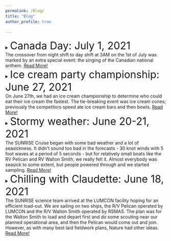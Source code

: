 ```yaml
---
permalink: /Blog/
title: "Blog"
author_profile: true

---
```

<details>
      <summary> <font size="+3">Canada Day: July 1, 2021 </font> <br>
      The crossover from night shift to day shift at 3AM on the 1st of July was marked by an extra special
      event: the singing of the Canadian national anthem. <u> Read More! </u> </summary> <br>

      It was an educational experience for those who had never seen nor heard it before, and it was an interesting mix of French, English, and mumbles, as people sang different versions of the song all at once. Happy Canada Day! <br>

      <br> <font size="+1.5"> Andrea and Jen at 3 AM </font> 
      <img src="../images/cruise/canada_day.jpg" alt="canada"> <br>

      <br> -Andrea Rodriguez-Marin Freudmann
</details>

<details>
      <summary> <font size="+3">Ice cream party championship: June 27, 2021 </font> <br>
      On June 27th, we had an ice cream championship to determine who could eat their ice cream the fastest. The tie-breaking event was ice cream cones; previously the competitors speed ate ice cream bars and then bowls.  <u> Read More! </u> </summary> <br>

      Bofu Zheng was officially awarded the winner’s trophy after dramatically consuming his ice cream cone the fastest, having lost the ice cream bar challenge two nights before. It truly was an exciting win and a riveting evening for all spectators <br>

      <br> <font size="+1.5"> Bofu with the winner's trophy </font>
      <img src="../images/cruise/ice_cream_bofu.jpg" alt="icecreambofu"> <br>

      <br> <font size="+1.5"> Start of the finals </font>
      <img src="../images/cruise/ice_cream_finals.jpg" alt="icecream"> <br>

      <br> -Andrea Rodriguez-Marin Freudmann
</details>

<details>
      <summary> <font size="+3">Stormy weather: June 20-21, 2021 </font> <br>
      The SUNRISE Cruise began with some bad weather and a lot of seasickness. It didn’t
      sound too bad in the forecasts - 30 knot winds with 5 foot waves at a period of 5
      seconds - but for relatively small boats like the RV Pelican and RV Walton Smith, we
      really felt it. Almost everybody was seasick to some extent, but people powered through
      and we started sampling. <u> Read More! </u> </summary> <br>

      First with just the ship’s flow through system and ADCPs, then
      we added the CT chains, and finally started VMPing. By that team, we were gradually
      feeling better and better - getting our ‘sea legs.’ <br>

      <br> I’m always impressed by my friends and colleagues on the ship - such difficult
      conditions to work in and so much effort put into getting the work done. I am fortunate
      and grateful to be surrounded by such amazing people. <br>

      <br> <font size="+1.5"> Leaving the channel with rough weather in the distance … the direction we’re
      heading </font>
      <img src="../images/cruise/img_2688.jpeg" alt="channel"> <br>

      <br> <font size="+1.5"> Screen shot of a video I took on Jun 21 - that is head-high water coming over
      the port rail. We were sampling with just the ADCPs and flow through at that point. </font>
      <img src="../images/cruise/img_2692.jpeg" alt="rail"> <br>

      <br> <font size="+1.5"> Fucent and Emily getting work done in rough conditions, and still smiling! </font>
      <img src="../images/cruise/img_2698.jpeg" alt="rough weather"> <br>

      <br> <font size="+1.5"> Jonny and Bofu getting ready to deploy the CT chain on the RV Pelican. The
      weather was still bad, but had let up enough to move on to finally putting some
      instruments in the water. </font>
      <img src="../images/cruise/img_2699.jpeg" alt="Johnny Bofu"> <br>

      <br> <font size="+1.5"> Towards the end, the storm would give up with out throwing a few water
      spouts at us … I’ve never seen a water spout in person before. It was a pretty ominous
      sight. There was also a lot of thunder and lightning during this period.</font>
      <img src="../images/cruise/img_2709.jpeg" alt="spout"> <br>

      <br> -Kipp Shearman
</details>

<details>
     <summary>   <font size="+3">Chilling with Claudette: June 18, 2021 </font> <br>
      The SUNRISE science team  arrived at the LUMCON facility hoping for an efficient load-out. We are sailing on two ships, the R/V Pelican operated by LUMCON and the R/V Walton Smith operated by  RSMAS.   The plan was for the Walton Smith to load and depart first and do some scouting near our planned operational area, and then the Pelican would come out and join. However, as with many best laid fieldwork plans, Nature had other ideas.  <u> Read More! </u> </summary> <br>

      Tropical Depression Claudette arrived on the scene (first photo below). In anticipation of the storm surge and associated flooding, both ships were moved 25 miles inland through a really interesting series of inland canals and waterways, to Houma LA.   We managed to mobilize all our gear and people there, and appreciated the can-do attitude of both the LUMCON staff and the crews of both ships to get things done.  After installing and testing some of our equipment, we finally set sail Sunday morning.  Seas are a little big out here following the storm, but hopefully are calming down soon. Stay tuned for more about the different instruments we are using, the respective ships, the science questions we are excited to explore and hopefully some data! <br>



     <br> <font size="+1.5"> Tropical Depression Claudette approaching LUMCON </font>
     <img src="../images/cruise/Claudette_arrives_lumcon.jpg" alt="Italian Trulli"> <br>

     <br> <font size="+1.5"> Arriving at the site in Houma…."wait is that our ship??!" </font>
     <img src="../images/cruise/is_that_our_boat_.jpeg" alt="Houma"> <br>

    <br> <font size="+1.5"> R/V Walton Smith - she’s a catamaran! </font>
    <img src="../images/cruise/pelican_and_friend.jpeg" alt="R/V Walton Smith"> <br>

    <br> <font size="+1.5"> Testing ROSS  - the OSU autonomous boat </font>
    <img src="../images/cruise/ross_test.jpeg" alt="ROSS"> <br>

    <br> <font size="+1.5"> Our beloved bow commander, to  be used to  deploy and recover a towed thermistor chain </font>
    <img src="../images/cruise/bow_commander.jpeg" alt="bow"> <br>

    <br> <font size="+1.5"> Mounting instruments onto a pole </font>
    <img src="../images/cruise/pole_adcp.jpeg" alt="pole"> <br>

    <br> <font size="+1.5"> And we’re off!  The scenery in these wetlands was really quite lovely. If you zoom in  you can see the Walton Smith following </font>
    <img src="../images/cruise/and_we're_off!.jpeg" alt="departure"> <br>

    <br> -Jennifer MacKinnon
</details>
